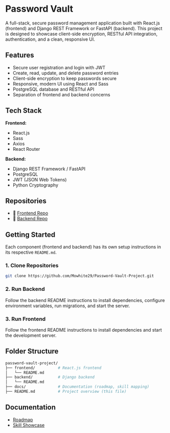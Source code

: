 # Password Vault

A full-stack, secure password management application built with React.js (frontend) and Django REST Framework or FastAPI (backend). This project is designed to showcase client-side encryption, RESTful API integration, authentication, and a clean, responsive UI.

## Features

- Secure user registration and login with JWT
- Create, read, update, and delete password entries
- Client-side encryption to keep passwords secure
- Responsive, modern UI using React and Sass
- PostgreSQL database and RESTful API
- Separation of frontend and backend concerns

## Tech Stack

**Frontend:**
- React.js
- Sass
- Axios
- React Router

**Backend:**
- Django REST Framework / FastAPI
- PostgreSQL
- JWT (JSON Web Tokens)
- Python Cryptography

## Repositories

- 🔗 [Frontend Repo](https://github.com/Mowhite29/Password-Vault-Project/tree/main/frontend)
- 🔗 [Backend Repo](https://github.com/Mowhite29/Password-Vault-Project/tree/main/backend)

## Getting Started

Each component (frontend and backend) has its own setup instructions in its respective `README.md`.

### 1. Clone Repositories

```bash
git clone https://github.com/Mowhite29/Password-Vault-Project.git
```

### 2. Run Backend

Follow the backend README instructions to install dependencies, configure environment variables, run migrations, and start the server.

### 3. Run Frontend

Follow the frontend README instructions to install dependencies and start the development server.

## Folder Structure

```bash
password-vault-project/
├── frontend/          # React.js frontend
│   └── README.md
├── backend/           # Django backend
│   └── README.md
├── docs/              # Documentation (roadmap, skill mapping)
├── README.md          # Project overview (this file)
```

## Documentation

- [Roadmap](./docs/ROADMAP.md)
- [Skill Showcase](./docs/SKILLS.md)
